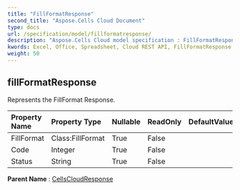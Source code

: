 ```yaml
---
title: "FillFormatResponse"
second_title: "Aspose.Cells Cloud Document"
type: docs
url: /specification/model/fillformatresponse/
description: "Aspose.Cells Cloud model specification : FillFormatResponse. Effortlessly handle Excel and other spreadsheet documents with features like opening, generating, editing, splitting, merging, comparing, and converting."
kwords: Excel, Office, Spreadsheet, Cloud REST API, FillFormatResponse
weight: 50
---
```


## **fillFormatResponse**

Represents the FillFormat Response. 

| Property Name | Property Type | Nullable |  ReadOnly | DefaultValue | Description | 
| :- | :- | :- |:- |  :- | :- |
| FillFormat | Class:FillFormat | True |  False |  |  |  
| Code | Integer | True |  False |  |  |  
| Status | String | True |  False |  |  |  

**Parent Name** : [CellsCloudResponse](/specification/model/cellscloudresponse)

